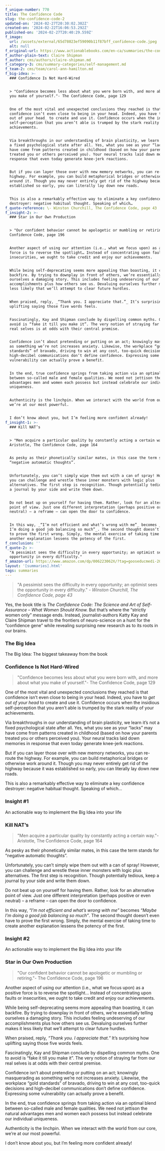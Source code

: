 ```yaml
---
f_unique-number: 770
title: The Confidence Code
slug: the-confidence-code-2
updated-on: '2024-02-27T20:30:02.302Z'
created-on: '2024-02-22T16:06:53.292Z'
published-on: '2024-02-27T20:40:29.559Z'
f_image:
  url: /assets/external/65d78023ef59090b11f87bff_confidence-code.jpeg
  alt: null
f_original-url: https://www.actionablebooks.com/en-ca/summaries/the-confidence-code-2/
f_author-plain-text: Claire Shipman
f_author: cms/authors/claire-shipman.md
f_category-3: cms/summary-categories/self-management.md
f_team-2: cms/team/carol-ann-hamilton.md
f_big-idea: >-
  ### Confidence Is Not Hard-Wired


  > "Confidence becomes less about what you were born with, and more about what
  you make of yourself."- The Confidence Code, page 129


  One of the most vital and unexpected conclusions they reached is that
  confidence isn’t even close to being in your head. Indeed, you have to _get
  out of your head_ to create and use it. Confidence occurs when the insidious
  self-perception that you aren’t able is trumped by the stark reality of your
  achievements.


  Via breakthroughs in our understanding of brain plasticity, we learn it’s not
  a fixed psychological state after all. Yes, what you see as your “lacks” may
  have come from patterns created in childhood (based on how your parents
  treated you or others perceived you). Your neural tracks laid down memories in
  response that even today generate knee-jerk reactions.


  But if you can layer those over with new memory networks, you can re-route the
  highway. For example, you can build metaphorical bridges or otherwise work
  around it. Though you may never entirely get rid of the highway because it was
  established so early, you can literally lay down new roads.


  This is also a remarkably effective way to eliminate a key confidence
  destroyer: negative habitual thought. Speaking of which…
f_quote-reference: \- Winston Churchill, The Confidence Code, page 43
f_insight-2: >-
  ### Star in Our Own Production


  > "Our confident behavior cannot be apologetic or mumbling or retiring."- The
  Confidence Code, page 196


  Another aspect of using our attention (i.e., what we focus upon) as a positive
  force is to reverse the spotlight… Instead of concentrating upon faults or
  insecurities, we ought to take credit and enjoy our achievements.


  While being self-deprecating seems more appealing than boasting, it can
  backfire. By trying to downplay in front of others, we’re essentially telling
  ourselves a damaging story. This includes feeling undeserving of our
  accomplishments plus how others see us. Devaluing ourselves further makes it
  less likely that we’ll attempt to clear future hurdles.


  When praised, reply, _“Thank you. I appreciate that.”_ It’s surprising how
  uplifting saying those five words feels.


  Fascinatingly, Kay and Shipman conclude by dispelling common myths. One to
  avoid is “fake it till you make it”. The very notion of straying far from our
  real selves is at odds with their central premise.


  Confidence isn’t about pretending or putting on an act; knowingly masquerading
  as something we’re not increases anxiety. Likewise, the workplace “gold
  standards” of bravado, driving to win at any cost, too-quick decisions and
  high-decibel communications don’t define confidence. Expressing some
  vulnerability can actually prove a benefit.


  In the end, true confidence springs from taking action via an optimal blend
  between so-called male and female qualities. We need not jettison the natural
  advantages men and women each possess but instead celebrate our individual
  uniqueness.


  Authenticity is the linchpin. When we interact with the world from our core,
  we’re at our most powerful.


  I don’t know about you, but I’m feeling more confident already!
f_insight-1: >-
  ### Kill NAT’s


  > "Men acquire a particular quality by constantly acting a certain way."-
  Aristotle, The Confidence Code, page 164


  As pesky as their phonetically similar mates, in this case the term stands for
  “negative automatic thoughts”.


  Unfortunately, you can’t simply wipe them out with a can of spray! However,
  you can challenge and wrestle these inner monsters with logic plus
  alternatives. The first step is recognition. Though potentially tedious, keep
  a journal by your side and write them down.


  Do not beat up on yourself for having them. Rather, look for an alternative
  point of view. Just one different interpretation (perhaps positive or even
  neutral) – a reframe – can open the door to confidence.


  In this way, _“I’m not efficient and what’s wrong with me”_ becomes _“Maybe
  I’m doing a good job balancing so much”_. The second thought doesn’t even have
  to prove the first wrong. Simply, the mental exercise of taking time to create
  another explanation lessens the potency of the first.
f_conclusion: ''
f_quote-2: >-
  "A pessimist sees the difficulty in every opportunity; an optimist sees the
  opportunity in every difficulty."
f_amazon-url: https://www.amazon.com/dp/006223062X/?tag=gooseducmedi-20
layout: '[summaries].html'
tags: summaries
---
```


> "A pessimist sees the difficulty in every opportunity; an optimist sees the opportunity in every difficulty." _\- Winston Churchill, The Confidence Code, page 43_

Yes, the book title is _The Confidence Code: The Science and Art of Self-Assurance – What Women Should Know._ But that’s where the “strictly women only” message ends. Instead, journalist-authors Katty Kay and Claire Shipman travel to the frontiers of neuro-science on a hunt for the “confidence gene” while revealing surprising new research as to its roots in our brains.

### The Big Idea

The Big Idea: The biggest takeaway from the book

### Confidence Is Not Hard-Wired

> "Confidence becomes less about what you were born with, and more about what you make of yourself."- The Confidence Code, page 129

One of the most vital and unexpected conclusions they reached is that confidence isn’t even close to being in your head. Indeed, you have to _get out of your head_ to create and use it. Confidence occurs when the insidious self-perception that you aren’t able is trumped by the stark reality of your achievements.

Via breakthroughs in our understanding of brain plasticity, we learn it’s not a fixed psychological state after all. Yes, what you see as your “lacks” may have come from patterns created in childhood (based on how your parents treated you or others perceived you). Your neural tracks laid down memories in response that even today generate knee-jerk reactions.

But if you can layer those over with new memory networks, you can re-route the highway. For example, you can build metaphorical bridges or otherwise work around it. Though you may never entirely get rid of the highway because it was established so early, you can literally lay down new roads.

This is also a remarkably effective way to eliminate a key confidence destroyer: negative habitual thought. Speaking of which…

### Insight #1

An actionable way to implement the Big Idea into your life

### Kill NAT’s

> "Men acquire a particular quality by constantly acting a certain way."- Aristotle, The Confidence Code, page 164

As pesky as their phonetically similar mates, in this case the term stands for “negative automatic thoughts”.

Unfortunately, you can’t simply wipe them out with a can of spray! However, you can challenge and wrestle these inner monsters with logic plus alternatives. The first step is recognition. Though potentially tedious, keep a journal by your side and write them down.

Do not beat up on yourself for having them. Rather, look for an alternative point of view. Just one different interpretation (perhaps positive or even neutral) – a reframe – can open the door to confidence.

In this way, _“I’m not efficient and what’s wrong with me”_ becomes _“Maybe I’m doing a good job balancing so much”_. The second thought doesn’t even have to prove the first wrong. Simply, the mental exercise of taking time to create another explanation lessens the potency of the first.

### Insight #2

An actionable way to implement the Big Idea into your life

### Star in Our Own Production

> "Our confident behavior cannot be apologetic or mumbling or retiring."- The Confidence Code, page 196

Another aspect of using our attention (i.e., what we focus upon) as a positive force is to reverse the spotlight… Instead of concentrating upon faults or insecurities, we ought to take credit and enjoy our achievements.

While being self-deprecating seems more appealing than boasting, it can backfire. By trying to downplay in front of others, we’re essentially telling ourselves a damaging story. This includes feeling undeserving of our accomplishments plus how others see us. Devaluing ourselves further makes it less likely that we’ll attempt to clear future hurdles.

When praised, reply, _“Thank you. I appreciate that.”_ It’s surprising how uplifting saying those five words feels.

Fascinatingly, Kay and Shipman conclude by dispelling common myths. One to avoid is “fake it till you make it”. The very notion of straying far from our real selves is at odds with their central premise.

Confidence isn’t about pretending or putting on an act; knowingly masquerading as something we’re not increases anxiety. Likewise, the workplace “gold standards” of bravado, driving to win at any cost, too-quick decisions and high-decibel communications don’t define confidence. Expressing some vulnerability can actually prove a benefit.

In the end, true confidence springs from taking action via an optimal blend between so-called male and female qualities. We need not jettison the natural advantages men and women each possess but instead celebrate our individual uniqueness.

Authenticity is the linchpin. When we interact with the world from our core, we’re at our most powerful.

I don’t know about you, but I’m feeling more confident already!
